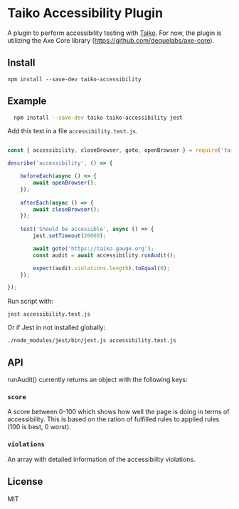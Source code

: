 # Taiko Accessibility Plugin

A plugin to perform accessibility testing with [Taiko](https://github.com/getgauge/taiko).
For now, the plugin is utilizing the Axe Core library (https://github.com/dequelabs/axe-core). 

## Install

```
npm install --save-dev taiko-accessibility
```

## Example

```bash
  npm install --save-dev taiko taiko-accessibility jest
```

Add this test in a file `accessibility.test.js`.

```js

const { accessibility, closeBrowser, goto, openBrowser } = require('taiko');

describe('accessibility', () => {

    beforeEach(async () => {
        await openBrowser();
    });
    
    afterEach(async () => {
        await closeBrowser();
    });
    
    test('Should be accessible', async () => {
        jest.setTimeout(20000);

        await goto('https://taiko.gauge.org');
        const audit = await accessibility.runAudit();

        expect(audit.violations.length).toEqual(0);
    });

});

```

Run script with:
```
jest accessibility.test.js 
```

Or if Jest in not installed globally:
```
./node_modules/jest/bin/jest.js accessibility.test.js 
```

## API

runAudit() currently returns an object with the following keys:

### `score`

A score between 0-100 which shows how well the page is doing in terms of accessibility. This is based on the ration of fulfilled rules to applied rules (100 is best, 0 worst).

### `violations`

An array with detailed information of the accessibility violations.

## License

MIT